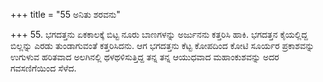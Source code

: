+++
title = "55 ಅನಿತು ಶರವನು"

+++
55. ಭಗದತ್ತನು ಏಕಕಾಲಕ್ಕೆ ಬಿಟ್ಟ ನೂರು ಬಾಣಗಳನ್ನು ಅರ್ಜುನನು ಕತ್ತರಿಸಿ ಹಾಕಿ. ಭಗದತ್ತನ ಕೈಯಲ್ಲಿದ್ದ ಬಿಲ್ಲನ್ನು  ಎರಡು ತುಂಡಾಗುವಂತೆ ಕತ್ತರಿಸಿದನು. ಆಗ ಭಗದತ್ತನು ಕೆಟ್ಟ ಕೋಪದಿಂದ  ಕೋಟಿ ಸೂರ್ಯರ ಪ್ರಕಾಶವನ್ನು  ಉಗುಳುವ ಹರಿತವಾದ ಅಲಗಿನಲ್ಲಿ ಥಳಥಳಿಸುತ್ತಿದ್ದ ತನ್ನ ತನ್ನ ಆಯುಧವಾದ ಮಹಾಂಕುಶವನ್ನು  ಅದರ ಗವಸಣಿಗೆಯಿಂದ ಸೆಳೆದ.